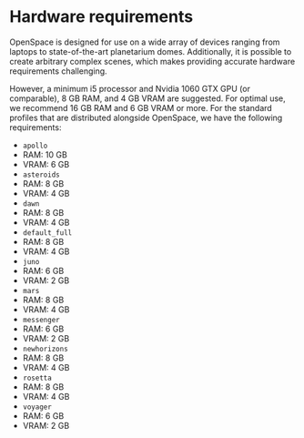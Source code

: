 # Hardware requirements
OpenSpace is designed for use on a wide array of devices ranging from laptops to state-of-the-art planetarium domes. Additionally, it is possible to create arbitrary complex scenes, which makes providing accurate hardware requirements challenging.

However, a minimum i5 processor and Nvidia 1060 GTX GPU (or comparable), 8 GB RAM, and 4 GB VRAM are suggested. For optimal use, we recommend 16 GB RAM and 6 GB VRAM or more. For the standard profiles that are distributed alongside OpenSpace, we have the following requirements:

- `apollo`
 - RAM: 10 GB
 - VRAM: 6 GB
- `asteroids`
 - RAM: 8 GB
 - VRAM: 4 GB
- `dawn`
 - RAM: 8 GB
 - VRAM: 4 GB
- `default_full`
 - RAM: 8 GB
 - VRAM: 4 GB
- `juno`
 - RAM: 6 GB
 - VRAM: 2 GB
- `mars`
 - RAM: 8 GB
 - VRAM: 4 GB
- `messenger`
 - RAM: 6 GB
 - VRAM: 2 GB
- `newhorizons`
 - RAM: 8 GB
 - VRAM: 4 GB
- `rosetta`
 - RAM: 8 GB
 - VRAM: 4 GB
- `voyager`
 - RAM: 6 GB
 - VRAM: 2 GB
